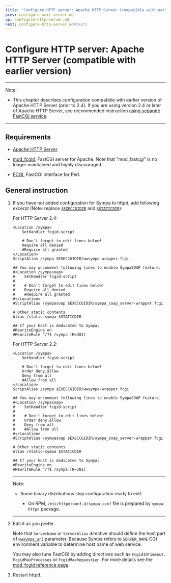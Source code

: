 ```yaml
---
title: 'Configure HTTP server: Apache HTTP Server (compatible with earlier version)'
prev: configure-mail-server.md
up: configure-http-server.md
next: configure-http-server.md#tests
---
```


Configure HTTP server: Apache HTTP Server (compatible with earlier version)
===========================================================================

----
Note:

  * This chapter describes configuration compatible with earlier version of
    Apache HTTP Server (prior to 2.4).  If you are using version 2.4 or later
    of Apache HTTP Server, see recommended instruction
    [using separate FastCGI service](configure-http-server-spawnfcgi.md).

----

Requirements
------------

  * [Apache HTTP Server](http://httpd.apache.org/download.cgi).

  * [mod_fcgid](http://httpd.apache.org/mod_fcgid/), FastCGI server for
    Apache.
    Note that "mod_fastcgi" is no longer maintained and highly discouraged.

  * [FCGI](https://metacpan.org/release/FCGI), FastCGI interface for Perl.

General instruction
-------------------

  1. If you have not added configuration for Sympa to httpd, add following
     excerpt (Note: replace [``$EXECCGIDIR``](../layout.md#execcgidir) and
     [``$STATICDIR``](../layout.md#staticdir)):

     For HTTP Server 2.4:
     ```
     <Location /sympa>
         SetHandler fcgid-script

         # Don't forget to edit lines below!
         Require all denied
         #Require all granted
     </Location>
     ScriptAlias /sympa $EXECCGIDIR/wwsympa-wrapper.fcgi

     ## You may uncomment following lines to enable SympaSOAP feature.
     #<Location /sympasoap>
     #    SetHandler fcgid-script
     #
     #    # Don't forget to edit lines below!
     #    Require all denied
     #    #Require all granted
     #</Location>
     #ScriptAlias /sympasoap $EXECCGIDIR/sympa_soap_server-wrapper.fcgi

     # Other static contents
     Alias /static-sympa $STATICDIR

     ## If your host is dedicated to Sympa:
     #RewriteEngine on
     #RewriteRule ^/?$ /sympa [R=301]
     ```

     For HTTP Server 2.2:
     ```
     <Location /sympa>
         SetHandler fcgid-script

         # Don't forget to edit lines below!
         Order deny,allow
         Deny from all
         #Allow from all
     </Location>
     ScriptAlias /sympa $EXECCGIDIR/wwsympa-wrapper.fcgi

     ## You may uncomment following lines to enable SympaSOAP feature.
     #<Location /sympasoap>
     #    SetHandler fcgid-script
     #
     #    # Don't forget to edit lines below!
     #    Order deny,allow
     #    Deny from all
     #    #Allow from all
     #</Location>
     #ScriptAlias /sympasoap $EXECCGIDIR/sympa_soap_server-wrapper.fcgi

     # Other static contents
     Alias /static-sympa $STATICDIR

     ## If your host is dedicated to Sympa:
     #RewriteEngine on
     #RewriteRule ^/?$ /sympa [R=301]
     ```

     ----
     Note:

       * Some binary distributions ship configuration ready to edit:

           - On RPM, ``/etc/httpd/conf.d/sympa.conf`` file is prepared by
             ``sympa-httpd`` package.

     ----

  2. Edit it as you prefer.

     Note that ``ServerName`` or ``ServerAlias`` directive should define
     the host part of [``wwsympa_url``](../man/sympa.conf.5.md#wwsympa_url)
     parameter.  Because Sympa refers to ``SERVER_NAME`` CGI environment
     variable to determine host name of web service.

     You may also tune FastCGI by adding directives such as
     ``FcgidIOTimeout``, ``FcgidMaxProcesses`` or ``FcgidMaxRequestLen``.  For
     more details see the
     [mod_fcgid reference page](https://httpd.apache.org/mod_fcgid/mod/mod_fcgid.html).

  3. Restart httpd.

